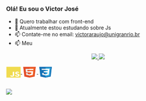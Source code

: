 ### Olá! Eu sou o Victor José

- 🔭  Quero trabalhar com front-end
- 🌱 Atualmente estou estudando sobre Js
- 📫 Contate-me no email: victoraraujo@unigranrio.br
- 📫 Meu 

<div align="center">
  <a href="">
  <img height="180em" src="https://github-readme-stats.vercel.app/api?username=victorjose20&show_icons=true&theme=dark&include_all_commits=true&count_private=true"/>
  <img height="180em" src="https://github-readme-stats.vercel.app/api/top-langs/?username=victorjose20&layout=compact&langs_count=7&theme=dark"/>
</div>

<div style="display: inline_block"><br>
  <img align="center" alt="Rafa-Js" height="30" width="40" src="https://raw.githubusercontent.com/devicons/devicon/master/icons/javascript/javascript-plain.svg">
  <img align="center" alt="Rafa-HTML" height="30" width="40" src="https://raw.githubusercontent.com/devicons/devicon/master/icons/html5/html5-original.svg">
  <img align="center" alt="Rafa-CSS" height="30" width="40" src="https://raw.githubusercontent.com/devicons/devicon/master/icons/css3/css3-original.svg">
</div>

##


<div> 
  <a href = "mailto:victoraraujo@unigranrio.br"><img src="https://img.shields.io/badge/-Gmail-%23333?style=for-the-badge&logo=gmail&logoColor=white" target="_blank"></a>
<ahref="www.linkedin.com/in/victoraraujo07941222b"target="_blank<imgsrc="https://img.shields.io/badge/LinkedIn%230077B5style=forthebadge&logo=linkedin&logoColor=white"target="_blank"></a> 
 
</div>

